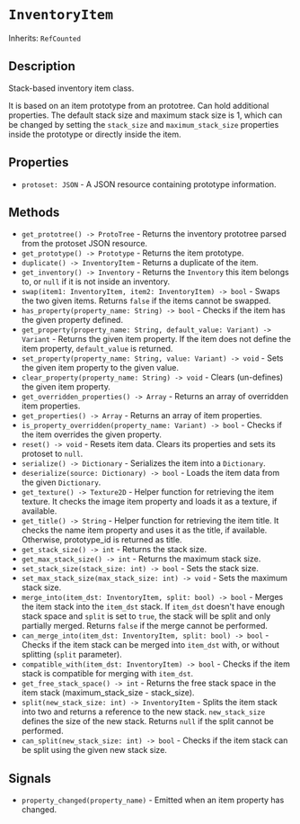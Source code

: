 # `InventoryItem`

Inherits: `RefCounted`

## Description

Stack-based inventory item class.

It is based on an item prototype from an prototree. Can hold additional properties. The default stack size and maximum stack size is 1, which can be changed by setting the `stack_size` and `maximum_stack_size` properties inside the prototype or directly inside the item.

## Properties

* `protoset: JSON` - A JSON resource containing prototype information.

## Methods

* `get_prototree() -> ProtoTree` - Returns the inventory prototree parsed from the protoset JSON resource.
* `get_prototype() -> Prototype` - Returns the item prototype.
* `duplicate() -> InventoryItem` - Returns a duplicate of the item.
* `get_inventory() -> Inventory` - Returns the `Inventory` this item belongs to, or `null` if it is not inside an inventory.
* `swap(item1: InventoryItem, item2: InventoryItem) -> bool` - Swaps the two given items. Returns `false` if the items cannot be swapped.
* `has_property(property_name: String) -> bool` - Checks if the item has the given property defined.
* `get_property(property_name: String, default_value: Variant) -> Variant` - Returns the given item property. If the item does not define the item property, `default_value` is returned.
* `set_property(property_name: String, value: Variant) -> void` - Sets the given item property to the given value.
* `clear_property(property_name: String) -> void` - Clears (un-defines) the given item property.
* `get_overridden_properties() -> Array` - Returns an array of overridden item properties.
* `get_properties() -> Array` - Returns an array of item properties.
* `is_property_overridden(property_name: Variant) -> bool` - Checks if the item overrides the given property.
* `reset() -> void` - Resets item data. Clears its properties and sets its protoset to `null`.
* `serialize() -> Dictionary` - Serializes the item into a `Dictionary`.
* `deserialize(source: Dictionary) -> bool` - Loads the item data from the given `Dictionary`.
* `get_texture() -> Texture2D` - Helper function for retrieving the item texture. It checks the image item property and loads it as a texture, if available.
* `get_title() -> String` - Helper function for retrieving the item title. It checks the name item property and uses it as the title, if available. Otherwise, prototype_id is returned as title.
* `get_stack_size() -> int` - Returns the stack size.
* `get_max_stack_size() -> int` - Returns the maximum stack size.
* `set_stack_size(stack_size: int) -> bool` - Sets the stack size.
* `set_max_stack_size(max_stack_size: int) -> void` - Sets the maximum stack size.
* `merge_into(item_dst: InventoryItem, split: bool) -> bool` - Merges the item stack into the `item_dst` stack. If `item_dst` doesn't have enough stack space and `split` is set to `true`, the stack will be split and only partially merged. Returns `false` if the merge cannot be performed.
* `can_merge_into(item_dst: InventoryItem, split: bool) -> bool` - Checks if the item stack can be merged into `item_dst` with, or without splitting (`split` parameter).
* `compatible_with(item_dst: InventoryItem) -> bool` - Checks if the item stack is compatible for merging with `item_dst`.
* `get_free_stack_space() -> int` - Returns the free stack space in the item stack (maximum_stack_size - stack_size).
* `split(new_stack_size: int) -> InventoryItem` - Splits the item stack into two and returns a reference to the new stack. `new_stack_size` defines the size of the new stack. Returns `null` if the split cannot be performed.
* `can_split(new_stack_size: int) -> bool` - Checks if the item stack can be split using the given new stack size.

## Signals

* `property_changed(property_name)` - Emitted when an item property has changed.

